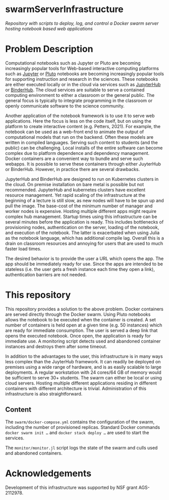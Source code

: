 # swarmServerInfrastructure

*Repository with scripts to deploy, log, and control a Docker swarm server hosting notebook based web applications*

# Problem Description
Computational notebooks such as Jupyter or Pluto are becoming increasingly popular tools for Web-based interactive computing platforms such as [Jupyter](https://jupyter.org/) or [Pluto](https://github.com/fonsp/Pluto.jl) notebooks are becoming increasingly popular tools for supporting instruction and research in the sciences. These notebooks are either executed locally or in the cloud via services such as [JupyterHub](https://jupyter.org/hub) or [BinderHub](https://binderhub.readthedocs.io/en/latest/). The cloud services are suitable to serve a contained computing environment to either a classroom or the general public. The general focus is typically to integrate programming in the classroom or openly communicate software to the science community. 

Another application of the notebook framework is to use it to serve web applications. Here the focus is less on the code itself, but on using the platform to create interactive content (e.g. Petters, 2021). For example, the notebook can be used as a web-front end to animate the output of computational models that run on the backend. Often these models are written in compiled languages.   Serving such content to students (and the public) can be challenging. Local installs of the entire software can become complex due to platform dependence and dependency management. Docker containers are a convenient way to bundle and serve such webapps. It is possible to serve these containers through either JuyterHub or BinderHub. However, in practice there are several drawbacks.

JupyterHub and BinderHub are designed to run on Kubernetes clusters in the cloud. On premise installation on bare metal is possible but not recommended. JupyterHub and kubernetes clusters have excellent resource management. Yet rapid scaling of the infrastructure at the beginning of a lecture is still slow, as new nodes will have to be spun up and pull the image. The base-cost of the minimum number of manager and worker nodes is expensive. Hosting multiple different apps might require complex hub management. Startup times using this infrastructure can be several minutes before the application is ready. This includes bottlenecks of provisioning nodes, authentication on the server, loading of the notebook, and execution of the notebook. The latter is exacerbated when using Julia as the notebook language, which has additional compile lag.  Overall this is a drain on classroom resources and annoying for users that are used to much faster load times.   

The desired behavior is to provide the user a URL which opens the app. The app should be immediately ready for use. Since the apps are intended to be stateless (i.e. the user gets a fresh instance each time they open a link), authentication barriers are not needed.

# This repository
This repository provides a solution to the above problem. Docker containers are served directly through the Docker swarm. Using Pluto notebooks allows the notebook to be executed when the container is created. A set number of containers is held open at a given time (e.g. 50 instances) which are ready for immediate consumption. The user is  served a deep link that opens the executed notebook. Once open, the application is ready for immediate use. A monitoring script detects used and abandoned container instances and destroys them after some timeout.

In addition to the advantages to the user, this infrastructure is in many ways less complex than the JuyterHub framework. It can readily be deployed on premises using a wide range of hardware, and is as easily scalable to large deployments. A regular workstation with 24 cores/64 GB of memory would be sufficient to serve 30+ students. The swarm can either be local or using cloud servers. Hosting multiple different applications residing in different containers with different architecture is trivial. Administration of this infrastructure is also straightforward.    

## Content
The ```swarm/docker-compose.yml``` contains the configuration of the swarm, including the number of provisioned replicas. Standard Docker commands ```docker swarm init …``` and ```docker stack deploy …``` are used to start the services. 

The ```monitor/monitor.jl``` script logs the state of the swarm and culls used and abandoned containers. 


# Acknowledgements 
Development of this infrastructure was supported by NSF grant AGS-2112978.
